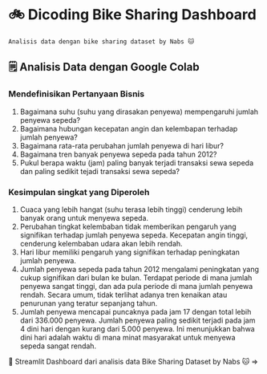 # 🚲 Dicoding Bike Sharing Dashboard
```
Analisis data dengan bike sharing dataset by Nabs 🐱
```
## 🗒️ Analisis Data dengan Google Colab

### Mendefinisikan Pertanyaan Bisnis
1. Bagaimana suhu (suhu yang dirasakan penyewa) mempengaruhi jumlah penyewa sepeda?
2. Bagaimana hubungan kecepatan angin dan kelembapan terhadap jumlah penyewa?
3. Bagaimana rata-rata perubahan jumlah penyewa di hari libur?
4. Bagaimana tren banyak penyewa sepeda pada tahun 2012?
5. Pukul berapa waktu (jam) paling banyak terjadi transaksi sewa sepeda dan paling sedikit tejadi transaksi sewa sepeda?

### Kesimpulan singkat yang Diperoleh 
1. Cuaca yang lebih hangat (suhu terasa lebih tinggi) cenderung lebih banyak orang untuk menyewa sepeda. 
2. Perubahan tingkat kelembaban tidak memberikan pengaruh yang signifikan terhadap jumlah penyewa sepeda. Kecepatan angin tinggi, cenderung kelembaban udara akan lebih rendah.
3. Hari libur memiliki pengaruh yang signifikan terhadap peningkatan jumlah penyewa.
4. Jumlah penyewa sepeda pada tahun 2012 mengalami peningkatan yang cukup signifikan dari bulan ke bulan. Terdapat periode di mana jumlah penyewa sangat tinggi, dan ada pula periode di mana jumlah penyewa rendah. Secara umum, tidak terlihat adanya tren kenaikan atau penurunan yang teratur sepanjang tahun.
5. Jumlah penyewa mencapai puncaknya pada jam 17 dengan total lebih dari 336.000 penyewa. Jumlah penyewa paling sedikit terjadi pada jam 4 dini hari dengan kurang dari 5.000 penyewa. Ini menunjukkan bahwa dini hari adalah waktu di mana minat masyarakat untuk menyewa sepeda sangat rendah. 

🌻 Streamlit Dashboard dari analisis data Bike Sharing Dataset by Nabs 🐱 => 
